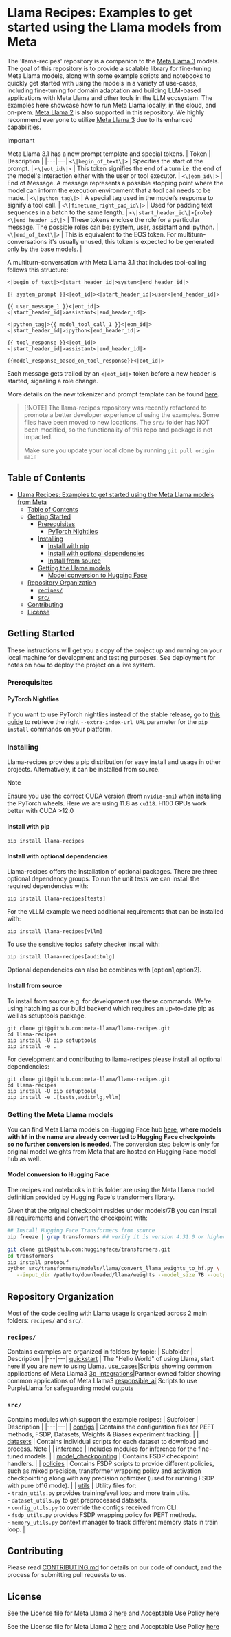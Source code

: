 # Llama Recipes: Examples to get started using the Llama models from Meta
<!-- markdown-link-check-disable -->
The 'llama-recipes' repository is a companion to the [Meta Llama 3](https://github.com/meta-llama/llama3) models. The goal of this repository is to provide a scalable library for fine-tuning Meta Llama models, along with some example scripts and notebooks to quickly get started with using the models in a variety of use-cases, including fine-tuning for domain adaptation and building LLM-based applications with Meta Llama and other tools in the LLM ecosystem. The examples here showcase how to run Meta Llama locally, in the cloud, and on-prem. [Meta Llama 2](https://github.com/meta-llama/llama) is also supported in this repository. We highly recommend everyone to utilize [Meta Llama 3](https://github.com/meta-llama/llama3) due to its enhanced capabilities.

<!-- markdown-link-check-enable -->
> [!IMPORTANT]
> Meta Llama 3.1 has a new prompt template and special tokens.
> | Token | Description |
> |---|---|
> `<\|begin_of_text\|>` | Specifies the start of the prompt. |
> `<\|eot_id\|>` | This token signifies the end of a turn i.e. the end of the model's interaction either with the user or tool executor. |
> `<\|eom_id\|>` | End of Message. A message represents a possible stopping point where the model can inform the execution environment that a tool call needs to be made. |
> `<\|python_tag\|>` | A special tag used in the model’s response to signify a tool call. |
> `<\|finetune_right_pad_id\|>` | Used for padding text sequences in a batch to the same length. |
> `<\|start_header_id\|>{role}<\|end_header_id\|>` | These tokens enclose the role for a particular message. The possible roles can be: system, user, assistant and ipython. |
> `<\|end_of_text\|>` | This is equivalent to the EOS token. For multiturn-conversations it's usually unused, this token is expected to be generated only by the base models. |
>
> A multiturn-conversation with Meta Llama 3.1 that includes tool-calling follows this structure:
> ```
> <|begin_of_text|><|start_header_id|>system<|end_header_id|>
>
> {{ system_prompt }}<|eot_id|><|start_header_id|>user<|end_header_id|>
>
> {{ user_message_1 }}<|eot_id|><|start_header_id|>assistant<|end_header_id|>
>
> <|python_tag|>{{ model_tool_call_1 }}<|eom_id|><|start_header_id|>ipython<|end_header_id|>
>
> {{ tool_response }}<|eot_id|><|start_header_id|>assistant<|end_header_id|>
>
> {{model_response_based_on_tool_response}}<|eot_id|>
> ```
> Each message gets trailed by an `<|eot_id|>` token before a new header is started, signaling a role change.
>
> More details on the new tokenizer and prompt template can be found [here](https://llama.meta.com/docs/model-cards-and-prompt-formats/llama3_1). 

>
> [!NOTE]
> The llama-recipes repository was recently refactored to promote a better developer experience of using the examples. Some files have been moved to new locations. The `src/` folder has NOT been modified, so the functionality of this repo and package is not impacted.
>
> Make sure you update your local clone by running `git pull origin main`

## Table of Contents

- [Llama Recipes: Examples to get started using the Meta Llama models from Meta](#llama-recipes-examples-to-get-started-using-the-llama-models-from-meta)
  - [Table of Contents](#table-of-contents)
  - [Getting Started](#getting-started)
    - [Prerequisites](#prerequisites)
      - [PyTorch Nightlies](#pytorch-nightlies)
    - [Installing](#installing)
      - [Install with pip](#install-with-pip)
      - [Install with optional dependencies](#install-with-optional-dependencies)
      - [Install from source](#install-from-source)
    - [Getting the Llama models](#getting-the-llama-models)
      - [Model conversion to Hugging Face](#model-conversion-to-hugging-face)
  - [Repository Organization](#repository-organization)
    - [`recipes/`](#recipes)
    - [`src/`](#src)
  - [Contributing](#contributing)
  - [License](#license)

## Getting Started

These instructions will get you a copy of the project up and running on your local machine for development and testing purposes. See deployment for notes on how to deploy the project on a live system.

### Prerequisites

#### PyTorch Nightlies
If you want to use PyTorch nightlies instead of the stable release, go to [this guide](https://pytorch.org/get-started/locally/) to retrieve the right `--extra-index-url URL` parameter for the `pip install` commands on your platform.

### Installing
Llama-recipes provides a pip distribution for easy install and usage in other projects. Alternatively, it can be installed from source.

> [!NOTE]
> Ensure you use the correct CUDA version (from `nvidia-smi`) when installing the PyTorch wheels. Here we are using 11.8 as `cu118`.
> H100 GPUs work better with CUDA >12.0

#### Install with pip
```
pip install llama-recipes
```

#### Install with optional dependencies
Llama-recipes offers the installation of optional packages. There are three optional dependency groups.
To run the unit tests we can install the required dependencies with:
```
pip install llama-recipes[tests]
```
For the vLLM example we need additional requirements that can be installed with:
```
pip install llama-recipes[vllm]
```
To use the sensitive topics safety checker install with:
```
pip install llama-recipes[auditnlg]
```
Optional dependencies can also be combines with [option1,option2].

#### Install from source
To install from source e.g. for development use these commands. We're using hatchling as our build backend which requires an up-to-date pip as well as setuptools package.
```
git clone git@github.com:meta-llama/llama-recipes.git
cd llama-recipes
pip install -U pip setuptools
pip install -e .
```
For development and contributing to llama-recipes please install all optional dependencies:
```
git clone git@github.com:meta-llama/llama-recipes.git
cd llama-recipes
pip install -U pip setuptools
pip install -e .[tests,auditnlg,vllm]
```


### Getting the Meta Llama models
You can find Meta Llama models on Hugging Face hub [here](https://huggingface.co/meta-llama), **where models with `hf` in the name are already converted to Hugging Face checkpoints so no further conversion is needed**. The conversion step below is only for original model weights from Meta that are hosted on Hugging Face model hub as well.

#### Model conversion to Hugging Face
The recipes and notebooks in this folder are using the Meta Llama model definition provided by Hugging Face's transformers library.

Given that the original checkpoint resides under models/7B you can install all requirements and convert the checkpoint with:

```bash
## Install Hugging Face Transformers from source
pip freeze | grep transformers ## verify it is version 4.31.0 or higher

git clone git@github.com:huggingface/transformers.git
cd transformers
pip install protobuf
python src/transformers/models/llama/convert_llama_weights_to_hf.py \
   --input_dir /path/to/downloaded/llama/weights --model_size 7B --output_dir /output/path
```



## Repository Organization
Most of the code dealing with Llama usage is organized across 2 main folders: `recipes/` and `src/`.

### `recipes/`

Contains examples are organized in folders by topic:
| Subfolder | Description |
|---|---|
[quickstart](./recipes/quickstart) | The "Hello World" of using Llama, start here if you are new to using Llama.
[use_cases](./recipes/use_cases)|Scripts showing common applications of Meta Llama3
[3p_integrations](./recipes/3p_integrations)|Partner owned folder showing common applications of Meta Llama3
[responsible_ai](./recipes/responsible_ai)|Scripts to use PurpleLlama for safeguarding model outputs

### `src/`

Contains modules which support the example recipes:
| Subfolder | Description |
|---|---|
| [configs](src/llama_recipes/configs/) | Contains the configuration files for PEFT methods, FSDP, Datasets, Weights & Biases experiment tracking. |
| [datasets](src/llama_recipes/datasets/) | Contains individual scripts for each dataset to download and process. Note |
| [inference](src/llama_recipes/inference/) | Includes modules for inference for the fine-tuned models. |
| [model_checkpointing](src/llama_recipes/model_checkpointing/) | Contains FSDP checkpoint handlers. |
| [policies](src/llama_recipes/policies/) | Contains FSDP scripts to provide different policies, such as mixed precision, transformer wrapping policy and activation checkpointing along with any precision optimizer (used for running FSDP with pure bf16 mode). |
| [utils](src/llama_recipes/utils/) | Utility files for:<br/> - `train_utils.py` provides training/eval loop and more train utils.<br/> - `dataset_utils.py` to get preprocessed datasets.<br/> - `config_utils.py` to override the configs received from CLI.<br/> - `fsdp_utils.py` provides FSDP  wrapping policy for PEFT methods.<br/> - `memory_utils.py` context manager to track different memory stats in train loop. |


## Contributing

Please read [CONTRIBUTING.md](CONTRIBUTING.md) for details on our code of conduct, and the process for submitting pull requests to us.

## License
<!-- markdown-link-check-disable -->

See the License file for Meta Llama 3 [here](https://llama.meta.com/llama3/license/) and Acceptable Use Policy [here](https://llama.meta.com/llama3/use-policy/)

See the License file for Meta Llama 2 [here](https://llama.meta.com/llama2/license/) and Acceptable Use Policy [here](https://llama.meta.com/llama2/use-policy/)
<!-- markdown-link-check-enable -->
